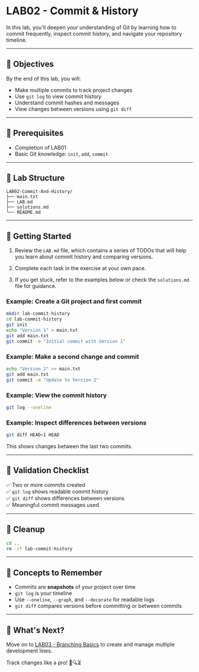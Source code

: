 # LAB02 - Commit & History

In this lab, you'll deepen your understanding of Git by learning how to commit frequently, inspect commit history, and navigate your repository timeline.

---

## 🎯 Objectives

By the end of this lab, you will:
- Make multiple commits to track project changes
- Use `git log` to view commit history
- Understand commit hashes and messages
- View changes between versions using `git diff`

---

## 🧰 Prerequisites

- Completion of LAB01
- Basic Git knowledge: `init`, `add`, `commit`

---

## 📁 Lab Structure

```
LAB02-Commit-And-History/
├── main.txt
├── LAB.md
├── solutions.md
└── README.md
```

---

## 🚀 Getting Started

1. Review the `LAB.md` file, which contains a series of TODOs that will help you learn about commit history and comparing versions.

2. Complete each task in the exercise at your own pace.

3. If you get stuck, refer to the examples below or check the `solutions.md` file for guidance.

### Example: Create a Git project and first commit

```bash
mkdir lab-commit-history
cd lab-commit-history
git init
echo "Version 1" > main.txt
git add main.txt
git commit -m "Initial commit with Version 1"
```

### Example: Make a second change and commit

```bash
echo "Version 2" >> main.txt
git add main.txt
git commit -m "Update to Version 2"
```

### Example: View the commit history

```bash
git log --oneline
```

### Example: Inspect differences between versions

```bash
git diff HEAD~1 HEAD
```
This shows changes between the last two commits.

---

## 🧪 Validation Checklist

✅ Two or more commits created  
✅ `git log` shows readable commit history  
✅ `git diff` shows differences between versions  
✅ Meaningful commit messages used

---

## 🧹 Cleanup
```bash
cd ..
rm -rf lab-commit-history
```

---

## 🧠 Concepts to Remember
- Commits are **snapshots** of your project over time
- `git log` is your timeline
- Use `--oneline`, `--graph`, and `--decorate` for readable logs
- `git diff` compares versions before committing or between commits

---

## 💬 What's Next?
Move on to [LAB03 - Branching Basics](../LAB03-Branching-Basics/) to create and manage multiple development lines.

Track changes like a pro! 📝🔍⏳